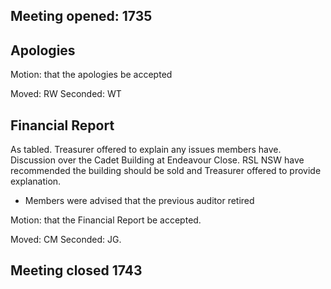 ## Meeting opened: 1735

## Apologies

Motion: that the apologies be accepted

Moved: RW
Seconded: WT

## Financial Report

As tabled. Treasurer offered to explain any issues members have. Discussion over the Cadet Building at Endeavour Close. RSL NSW have recommended the building should be sold and Treasurer offered to provide explanation.

- Members were advised that the previous auditor retired

Motion: that the Financial Report be accepted.

Moved: CM
Seconded: JG.

## Meeting closed 1743

